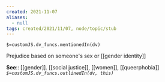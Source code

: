 ```yaml
---
created: 2021-11-07 
aliases:
  - null
tags: created/2021/11/07, node/topic/stub
---
```

`$=customJS.dv_funcs.mentionedIn(dv)`

Prejudice based on someone's sex or [[gender identity]]

**See**:: [[gender]]. [[social justice]], [[women]], [[queerphobia]]
*`$=customJS.dv_funcs.outlinedIn(dv, this)`*
